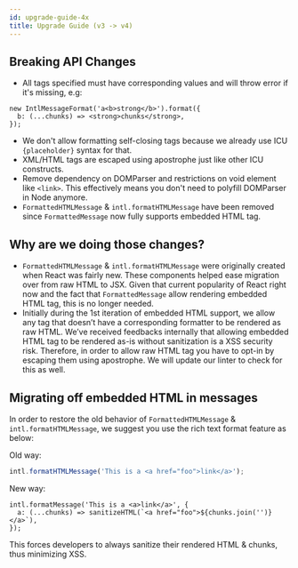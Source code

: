 ```yaml
---
id: upgrade-guide-4x
title: Upgrade Guide (v3 -> v4)
---
```


## Breaking API Changes

- All tags specified must have corresponding values and will throw error if it's missing, e.g:

```tsx
new IntlMessageFormat('a<b>strong</b>').format({
  b: (...chunks) => <strong>chunks</strong>,
});
```

- We don't allow formatting self-closing tags because we already use ICU `{placeholder}` syntax for that.
- XML/HTML tags are escaped using apostrophe just like other ICU constructs.
- Remove dependency on DOMParser and restrictions on void element like `<link>`. This effectively means you don't need to polyfill DOMParser in Node anymore.
- `FormattedHTMLMessage` & `intl.formatHTMLMessage` have been removed since `FormattedMessage` now fully supports embedded HTML tag.

## Why are we doing those changes?

- `FormattedHTMLMessage` & `intl.formatHTMLMessage` were originally created when React was fairly new. These components helped ease migration over from raw HTML to JSX. Given that current popularity of React right now and the fact that `FormattedMessage` allow rendering embedded HTML tag, this is no longer needed.
- Initially during the 1st iteration of embedded HTML support, we allow any tag that doesn’t have a corresponding formatter to be rendered as raw HTML. We’ve received feedbacks internally that allowing embedded HTML tag to be rendered as-is without sanitization is a XSS security risk. Therefore, in order to allow raw HTML tag you have to opt-in by escaping them using apostrophe. We will update our linter to check for this as well.

## Migrating off embedded HTML in messages

In order to restore the old behavior of `FormattedHTMLMessage` & `intl.formatHTMLMessage`, we suggest you use the rich text format feature as below:

Old way:

```ts
intl.formatHTMLMessage('This is a <a href="foo">link</a>');
```

New way:

```tsx
intl.formatMessage('This is a <a>link</a>', {
  a: (...chunks) => sanitizeHTML(`<a href="foo">${chunks.join('')}</a>`),
});
```

This forces developers to always sanitize their rendered HTML & chunks, thus minimizing XSS.
